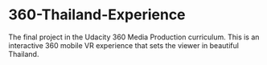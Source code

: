 # 360-Thailand-Experience
The final project in the Udacity 360 Media Production curriculum. This is an interactive 360 mobile VR experience that sets the viewer in beautiful Thailand.
